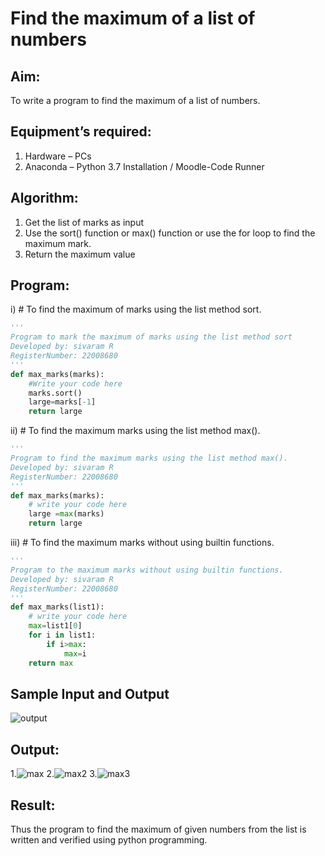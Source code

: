 # Find the maximum of a list of numbers
## Aim:
To write a program to find the maximum of a list of numbers.
## Equipment’s required:
1.	Hardware – PCs
2.	Anaconda – Python 3.7 Installation / Moodle-Code Runner
## Algorithm:
1.	Get the list of marks as input
2.	Use the sort() function or max() function or use the for loop to find the maximum mark.
3.	Return the maximum value
## Program:

i)	# To find the maximum of marks using the list method sort.
```Python
''' 
Program to mark the maximum of marks using the list method sort
Developed by: sivaram R
RegisterNumber: 22008680
'''
def max_marks(marks):
    #Write your code here
    marks.sort()
    large=marks[-1]
    return large
```

ii)	# To find the maximum marks using the list method max().
```Python
''' 
Program to find the maximum marks using the list method max().
Developed by: sivaram R
RegisterNumber: 22008680
'''
def max_marks(marks):
    # write your code here
    large =max(marks)
    return large
```

iii) # To find the maximum marks without using builtin functions.
```Python
''' 
Program to the maximum marks without using builtin functions.
Developed by: sivaram R
RegisterNumber: 22008680
'''
def max_marks(list1):
    # write your code here
    max=list1[0]
    for i in list1:
        if i>max:
            max=i
    return max
```
## Sample Input and Output
![output](./img/max_marks1.jpg) 

## Output:
1.![max](https://user-images.githubusercontent.com/121165794/214008969-01fdf21b-1c8a-4efb-8146-6c6902d3f5cc.png)
2.![max2](https://user-images.githubusercontent.com/121165794/214009028-776aa31b-a1e9-4691-a58c-14b6651d31bd.png)
3.![max3](https://user-images.githubusercontent.com/121165794/214009075-c3c40e2b-7bc1-41a5-b055-70bbf45789ea.png)

## Result:
Thus the program to find the maximum of given numbers from the list is written and verified using python programming.
